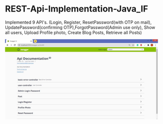 # REST-Api-Implementation-Java_IF
Implemented 9 API's. (Login, Register, ResetPassword(with OTP on mail), UpdatePassword(confirming OTP),ForgotPassword(Admin use only), Show all users, Upload Profile photo, Create Blog Posts, Retrieve all Posts)


![](resources/static/image/Output.JPG)
